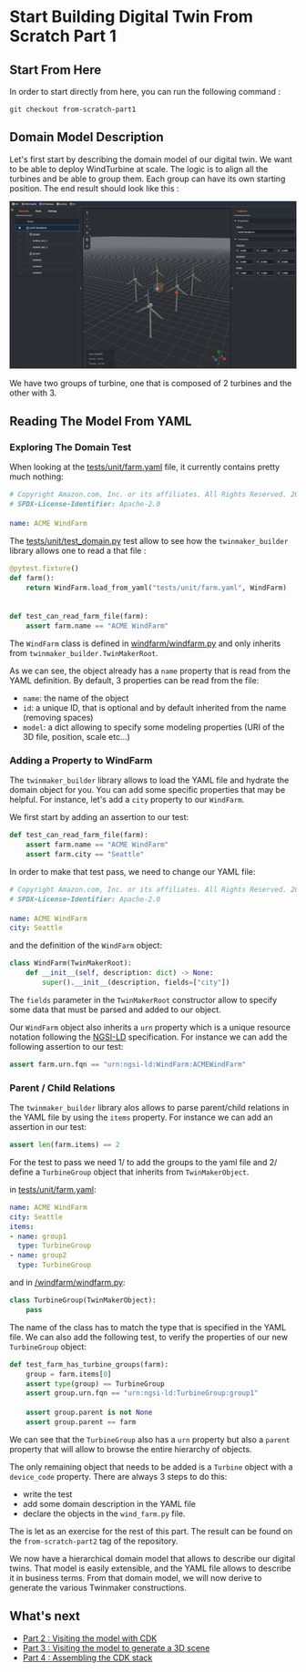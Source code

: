 # Start Building Digital Twin From Scratch Part 1

## Start From Here

In order to start directly from here, you can run the following command :

```shell
git checkout from-scratch-part1
```

## Domain Model Description

Let's first start by describing the domain model of our digital twin. We want to be able to deploy WindTurbine at scale. The logic is to align all the turbines and be able to group them. Each group can have its own starting position. The end result should look like this :

<img src="./doc/windfarm.png"/>

We have two groups of turbine, one that is composed of 2 turbines and the other with 3.

## Reading The Model From YAML

### Exploring The Domain Test
When looking at the [tests/unit/farm.yaml](../tests/unit/farm.yaml) file, it currently contains pretty much nothing:

```yaml
# Copyright Amazon.com, Inc. or its affiliates. All Rights Reserved. 2021
# SPDX-License-Identifier: Apache-2.0

name: ACME WindFarm
```

The [tests/unit/test_domain.py](../tests/unit/test_domain.py) test allow to see how the `twinmaker_builder` library allows one to read a that file :

```python
@pytest.fixture()
def farm():
    return WindFarm.load_from_yaml("tests/unit/farm.yaml", WindFarm)


def test_can_read_farm_file(farm):
    assert farm.name == "ACME WindFarm"
```

The `WindFarm` class is defined in [windfarm/windfarm.py](../windfarm/windfarm.py) and only inherits from `twinmaker_builder.TwinMakerRoot`.

As we can see, the object already has a `name` property that is read from the YAML definition. By default, 3 properties can be read from the file:

 - `name`: the name of the object
 - `id`: a unique ID, that is optional and by default inherited from the name (removing spaces)
 - `model`: a dict allowing to specify some modeling properties (URI of the 3D file, position, scale etc...)


### Adding a Property to WindFarm

The `twinmaker_builder` library allows to load the YAML file and hydrate the domain object for you. You can add some specific properties that may be helpful. For instance, let's add a `city` property to our `WindFarm`.

We first start by adding an assertion to our test:

```python
def test_can_read_farm_file(farm):
    assert farm.name == "ACME WindFarm"
    assert farm.city == "Seattle"
```

In order to make that test pass, we need to change our YAML file:

```yaml
# Copyright Amazon.com, Inc. or its affiliates. All Rights Reserved. 2021
# SPDX-License-Identifier: Apache-2.0

name: ACME WindFarm
city: Seattle
```
and the definition of the `WindFarm` object:

```python
class WindFarm(TwinMakerRoot):
    def __init__(self, description: dict) -> None:
        super().__init__(description, fields=["city"])
```

The `fields` parameter in the `TwinMakerRoot` constructor allow to specify some data that must be parsed and added to our object.

Our `WindFarm` object also inherits a `urn` property which is a unique resource notation following the [NGSI-LD](https://www.etsi.org/deliver/etsi_gs/CIM/001_099/009/01.04.01_60/gs_cim009v010401p.pdf) specification. For instance we can add the following assertion to our test:

```python
assert farm.urn.fqn == "urn:ngsi-ld:WindFarm:ACMEWindFarm"
```

### Parent / Child Relations

The `twinmaker_builder` library alos allows to parse parent/child relations in the YAML file by using the `items` property. For instance we can add an assertion in our test:

```python
assert len(farm.items) == 2
```

For the test to pass we need 1/ to add the groups to the yaml file and 2/ define a `TurbineGroup` object that inherits from `TwinMakerObject`.

in [tests/unit/farm.yaml](../tests/unit/farm.yaml):

```yaml
name: ACME WindFarm
city: Seattle
items:
- name: group1
  type: TurbineGroup
- name: group2
  type: TurbineGroup
```
and in [/windfarm/windfarm.py](../windfarm/windfarm.py):

```python
class TurbineGroup(TwinMakerObject):
    pass
```

The name of the class has to match the type that is specified in the YAML file. We can also add the following test, to verify the properties of our new `TurbineGroup` object:

```python
def test_farm_has_turbine_groups(farm):
    group = farm.items[0]
    assert type(group) == TurbineGroup
    assert group.urn.fqn == "urn:ngsi-ld:TurbineGroup:group1"

    assert group.parent is not None
    assert group.parent == farm
```

We can see that the `TurbineGroup` also has a `urn` property but also a `parent` property that will allow to browse the entire hierarchy of objects.

The only remaining object that needs to be added is a `Turbine` object with a `device_code` property. There are always 3 steps to do this:
 - write the test
 - add some domain description in the YAML file
 - declare the objects in the `wind_farm.py` file.

The is let as an exercise for the rest of this part. The result can be found on the `from-scratch-part2` tag of the repository.

We now have a hierarchical domain model that allows to describe our digital twins. That model is easily extensible, and the YAML file allows to describe it in business terms. From that domain model, we will now derive to generate the various Twinmaker constructions.

## What's next
 - [Part 2 : Visiting the model with CDK](./start_from_scratch_part2.md)
 - [Part 3 : Visiting the model to generate a 3D scene](./start_from_scratch_part3.md)
 - [Part 4 : Assembling the CDK stack](./start_from_scratch_part4.md)

 


